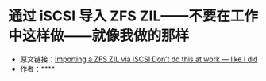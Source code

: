 # 通过 iSCSI 导入 ZFS ZIL——不要在工作中这样做——就像我做的那样

- 原文链接：[Importing a ZFS ZIL via iSCSI  Don’t do this at work — like I did]()
- 作者：****